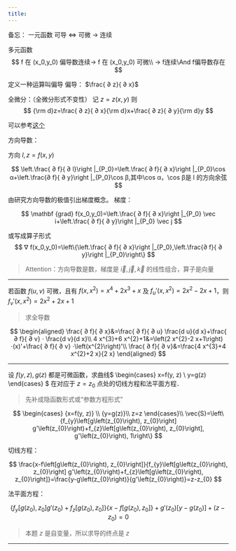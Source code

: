 ```yaml
---
title:
---
```


备忘：
一元函数
可导 ⇔ 可微 → 连续

多元函数
$$
f 在 (x_0,y_0) 偏导数连续→ f 在 (x_0,y_0) 可微\\
→ f连续\And f偏导数存在
$$

定义一种运算叫偏导
偏导： $\frac{ ∂ z}{ ∂ x}$

全微分：（全微分形式不变性）
记 $z=z(x,y)$
则
$$
{\rm d}z=\frac{ ∂ z}{ ∂ x}{\rm d}x+\frac{ ∂ z}{ ∂ y}{\rm d}y
$$

可以参考[这个](https://www.zhihu.com/question/22470793/answer/21497265)

方向导数：

方向 $l,z=f(x,y)$

$$
\left.\frac{ ∂ f}{ ∂ l}\right |_{P_0}=\left.\frac{ ∂ f}{ ∂ x}\right |_{P_0}\cos α+\left.\frac{∂ f}{ ∂ y}\right |_{P_0}\cos β,其中\cos α，\cos β是 l 的方向余弦
$$

由研究方向导数的极值引出梯度概念。
梯度：

$$
\mathbf {grad} f(x_0,y_0)=\left.\frac{ ∂ f}{ ∂ x}\right |_{P_0} \vec i+\left.\frac{ ∂ f}{ ∂ y}\right |_{P_0} \vec j
$$

或写成算子形式
$$
∇ f(x_0,y_0)=\left\{\left.\frac{ ∂ f}{ ∂ x}\right |_{P_0},\left.\frac{∂ f}{ ∂ y}\right |_{P_0}\right\}
$$

>Attention：方向导数是数，梯度是 $\vec i,\vec j,\vec k$ 的线性组合，算子是向量

---

若函数 $f (u,v)$ 可微，且有 $f\left(x, x^{2}\right)=x^{4}+2 x^{3}+x$ 及 $f_{u}'\left(x, x^{2}\right)=2 x^{2}-2 x+1$，则 $f_{v}'\left(x, x^{2}\right)=2 x^{2}+2 x+1$

>求全导数

$$
\begin{aligned}
\frac{ ∂ f}{ ∂ x}&=\frac{ ∂ f}{ ∂ u} \frac{d u}{d x}+\frac{ ∂ f}{ ∂ v} ⋅ \frac{d v}{d x}\\
4 x^{3}+6 x^{2}+1&=\left(2 x^{2}-2 x+1\right) ⋅(x)'+\frac{ ∂ f}{ ∂ v} ⋅\left(x^{2}\right)'\\
\frac{ ∂ f}{ ∂ v}&=\frac{4 x^{3}+4 x^{2}+2 x}{2 x}
\end{aligned}
$$

---

设 $f(y, z), g(z)$ 都是可微函数，求曲线$
\begin{cases}
x=f(y, z) \\
y=g(z)
\end{cases}
$ 在对应于 $z = z_0$ 点处的切线方程和法平面方程．

>先补成隐函数形式或“参数方程形式”

$$
\begin{cases}
{x=f(y, z)} \\
{y=g(z)}\\
z=z
\end{cases}\\
\vec{S}=\left\{f_{y}\left[g\left(z_{0}\right), z_{0}\right] g'\left(z_{0}\right)+f_{z}\left[g\left(z_{0}\right), z_{0}\right], g'\left(z_{0}\right), 1\right\}
$$

切线方程：

$$
\frac{x-f\left[g\left(z_{0}\right), z_{0}\right]}{f_{y}\left[g\left(z_{0}\right), z_{0}\right] g'\left(z_{0}\right)+f_{z}\left[g\left(z_{0}\right), z_{0}\right]}=\frac{y-g\left(z_{0}\right)}{g'\left(z_{0}\right)}=z-z_{0}
$$

法平面方程：

$$
\left\{f_{y}\left[g\left(z_{0}\right), z_{0}\right] g'\left(z_{0}\right)+f_{z}\left[g\left(z_{0}\right), z_{0}\right]\right\}\left\{x-f\left[g\left(z_{0}\right), z_{0}\right]\right\} +g'\left(z_{0}\right)\left[y-g\left(z_{0}\right)\right]+\left(z-z_{0}\right)=0
$$

>本题 $z$ 是自变量，所以求导的终点是 $z$

---
